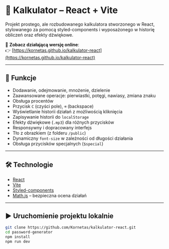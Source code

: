# 🔢 Kalkulator – React + Vite

Projekt prostego, ale rozbudowanego kalkulatora stworzonego w React, stylowanego za pomocą styled-components i wyposażonego w historię obliczeń oraz efekty dźwiękowe.

🔗 **Zobacz działającą wersję online**:  
👉 [https://kornetas.github.io/kalkulator-react](https://kornetas.github.io/kalkulator-react)

---

## 🧠 Funkcje

- Dodawanie, odejmowanie, mnożenie, dzielenie
- Zaawansowane operacje: pierwiastki, potęgi, nawiasy, zmiana znaku
- Obsługa procentów
- Przycisk `C` (czyści pole), `⌫` (backspace)
- Wyświetlanie historii działań z możliwością kliknięcia
- Zapisywanie historii do `localStorage`
- Efekty dźwiękowe (`.mp3`) dla różnych przycisków
- Responsywny i dopracowany interfejs
- Tło z obrazkiem (z folderu `/public`)
- Dynamiczny `font-size` w zależności od długości działania
- Obsługa przycisków specjalnych (`$special`)

---

## 🛠 Technologie

- [React](https://reactjs.org/)
- [Vite](https://vitejs.dev/)
- [Styled-components](https://styled-components.com/)
- [Math.js](https://mathjs.org/) – bezpieczna ocena działań

---

## ▶️ Uruchomienie projektu lokalnie

```bash
git clone https://github.com/Kornetas/kalkulator-react.git
cd password-generator
npm install
npm run dev
```
